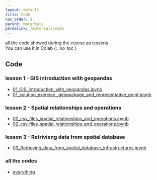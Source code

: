 ```yaml
---
layout: default
title: Code
nav_order: 2
parent: Materials
permalink: /materials/code
---
```

all the code showed during the course as lessons<br/>
You can use it in Colab
{: .no_toc }

## Code
### lesson 1 - GIS introduction with geopandas
- [01_GIS_introduction_with_geopandas.ipynb](https://github.com/napo/geospatial_course_unitn/blob/master/code/01_GIS_introduction_with_geopandas.ipynb)
- [01_solution_exercise,_geopackage_and_representative_point.ipynb](https://github.com/napo/geospatial_course_unitn/blob/master/code/01_solution_exercise%2C_geopackage_and_representative_point.ipynb)

### lesson 2 - Spatial relationships and operations
- [02_csv_files_spatial_relationships_and_operations.ipynb](https://github.com/napo/geospatial_course_unitn/blob/master/code/02_csv_files_spatial_relationships_and_operations.ipynb)
- [02_csv_files_spatial_relationships_and_operations.ipynb](https://github.com/napo/geospatial_course_unitn/blob/master/code/02_csv_files_spatial_relationships_and_operations.ipynb)

### lesson 3 - Retrivieng data from spatial database
- [03_Retrieving_data_from_spatial_database_infrastructures.ipynb](https://github.com/napo/geospatial_course_unitn/blob/master/code/03_Retrieving_data_from_spatial_database_infrastructures.ipynb)

### all the codes
- [everything](https://github.com/napo/geospatial_course_unitn/tree/master/code)
